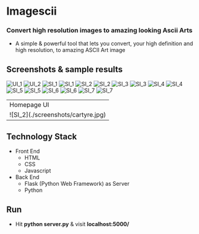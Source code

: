 # Imagescii
### Convert high resolution images to amazing looking Ascii Arts
* A simple & powerful tool that lets you convert, your high definition and high resolution, to amazing ASCII Art image

## Screenshots & sample results
![UI_1](./screenshots/ui_1.png) ![UI_2](./screenshots/ui_2.png)
![SI_1](./screenshots/batman.jpg) ![SI_1](./screenshots/batman_output.jpg)
![SI_2](./screenshots/cartyre.jpg) ![SI_2](./screenshots/cartyre_output.jpg)
![SI_3](./screenshots/ui_1.png) ![SI_3](./screenshots/ui_2.png)
![SI_4](./screenshots/ui_1.png) ![SI_4](./screenshots/ui_2.png)
![SI_5](./screenshots/ui_1.png) ![SI_5](./screenshots/ui_2.png)
![SI_6](./screenshots/ui_1.png) ![SI_6](./screenshots/ui_2.png)
![SI_7](./screenshots/ui_1.png) ![SI_7](./screenshots/ui_2.png)

<table>
    <tr>
        <td>Homepage UI</td>
    </tr>
    <tr>
        <td>![SI_2](./screenshots/cartyre.jpg)</td>
    </tr>
</table>

## Technology Stack
* Front End
    * HTML
    * CSS
    * Javascript
* Back End
    * Flask (Python Web Framework) as Server
    * Python

## Run
* Hit **python server.py** & visit **localhost:5000/**